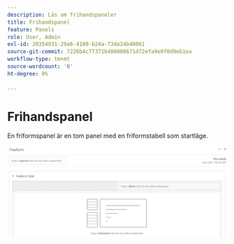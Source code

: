 ```yaml
---
description: Läs om frihandspaneler
title: Frihandspanel
feature: Panels
role: User, Admin
exl-id: 20354931-29a6-4180-b24a-73da24b40061
source-git-commit: 7226b4c77371b486006671d72efa9e0f0d9eb1ea
workflow-type: tm+mt
source-wordcount: '0'
ht-degree: 0%

---
```


# Frihandspanel

En friformspanel är en tom panel med en friformstabell som startläge.

![](assets/freeform-panel.png)
